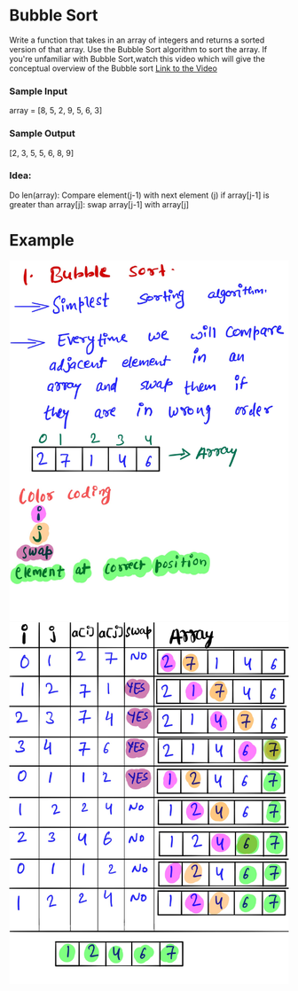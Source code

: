# Bubble Sort #
Write a function that takes in an array of integers and returns a sorted version of that array. Use the Bubble Sort algorithm to sort the array.
If you're unfamiliar with Bubble Sort,watch this video which will give the conceptual overview of the Bubble sort [Link to the Video](https://www.linkedin.com/posts/mayank-dubey11_datastructures-complexity-sorting-activity-6758786813793443840-U5KQ) 
### Sample Input ###
array = [8, 5, 2, 9, 5, 6, 3]
### Sample Output ###
[2, 3, 5, 5, 6, 8, 9]

### Idea: ###
Do len(array):
	Compare element(j-1) with next element (j) 
	if array[j-1] is greater than array[j]:
		swap array[j-1] with array[j]  

# Example #
![](images/bubblesort1.png)
![](images/bubblesort2.png)
